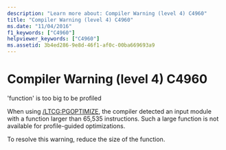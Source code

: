 ```yaml
---
description: "Learn more about: Compiler Warning (level 4) C4960"
title: "Compiler Warning (level 4) C4960"
ms.date: "11/04/2016"
f1_keywords: ["C4960"]
helpviewer_keywords: ["C4960"]
ms.assetid: 3b4ed286-9e8d-46f1-af0c-00ba669693a9
---
```

# Compiler Warning (level 4) C4960

'function' is too big to be profiled

When using [/LTCG:PGOPTIMIZE](../../build/reference/ltcg-link-time-code-generation.md), the compiler detected an input module with a function larger than 65,535 instructions. Such a large function is not available for profile-guided optimizations.

To resolve this warning, reduce the size of the function.
